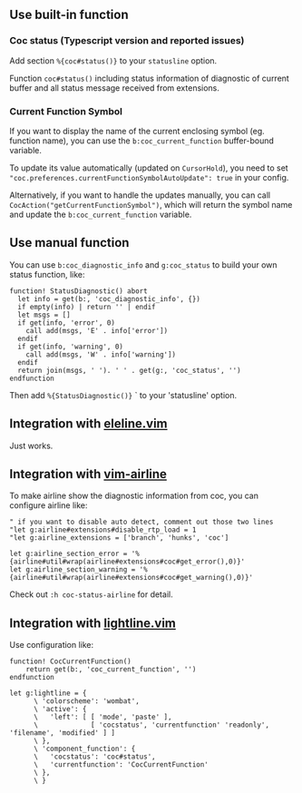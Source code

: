 ## Use built-in function

### Coc status (Typescript version and reported issues)
Add section `%{coc#status()}` to your `statusline` option.

Function `coc#status()` including status information of diagnostic of current buffer and all status message received from extensions.

### Current Function Symbol
If you want to display the name of the current enclosing symbol (eg. function name), you can use the `b:coc_current_function` buffer-bound variable.

To update its value automatically (updated on `CursorHold`), you need to set `"coc.preferences.currentFunctionSymbolAutoUpdate": true` in your config. 

Alternatively, if you want to handle the updates manually, you can call `CocAction("getCurrentFunctionSymbol")`, which will return the symbol name and update the `b:coc_current_function` variable.

## Use manual function

You can use `b:coc_diagnostic_info` and `g:coc_status` to build your own status function, like:

``` vim
function! StatusDiagnostic() abort
  let info = get(b:, 'coc_diagnostic_info', {})
  if empty(info) | return '' | endif
  let msgs = []
  if get(info, 'error', 0)
    call add(msgs, 'E' . info['error'])
  endif
  if get(info, 'warning', 0)
    call add(msgs, 'W' . info['warning'])
  endif
  return join(msgs, ' '). ' ' . get(g:, 'coc_status', '')
endfunction
```
Then add `%{StatusDiagnostic()}` ` to your 'statusline' option.

## Integration with [eleline.vim](https://github.com/liuchengxu/eleline.vim)

Just works.

## Integration with [vim-airline](https://github.com/vim-airline/vim-airline)

To make airline show the diagnostic information from coc, you can configure airline like:

``` vim
" if you want to disable auto detect, comment out those two lines
"let g:airline#extensions#disable_rtp_load = 1
"let g:airline_extensions = ['branch', 'hunks', 'coc']

let g:airline_section_error = '%{airline#util#wrap(airline#extensions#coc#get_error(),0)}'
let g:airline_section_warning = '%{airline#util#wrap(airline#extensions#coc#get_warning(),0)}'
```
Check out `:h coc-status-airline` for detail.

## Integration with [lightline.vim](https://github.com/itchyny/lightline.vim)

Use configuration like:

``` vim
function! CocCurrentFunction()
    return get(b:, 'coc_current_function', '')
endfunction

let g:lightline = {
      \ 'colorscheme': 'wombat',
      \ 'active': {
      \   'left': [ [ 'mode', 'paste' ],
      \             [ 'cocstatus', 'currentfunction' 'readonly', 'filename', 'modified' ] ]
      \ },
      \ 'component_function': {
      \   'cocstatus': 'coc#status',
      \   'currentfunction': 'CocCurrentFunction'
      \ },
      \ }
```


